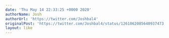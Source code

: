 ```yaml
---
date: 'Thu May 14 22:33:25 +0000 2020'
authorName: Josh
authorUrl: 'https://twitter.com/Joshbal4'
originalPost: 'https://twitter.com/Joshbal4/status/1261062085640937473'
layout: like
---
```

